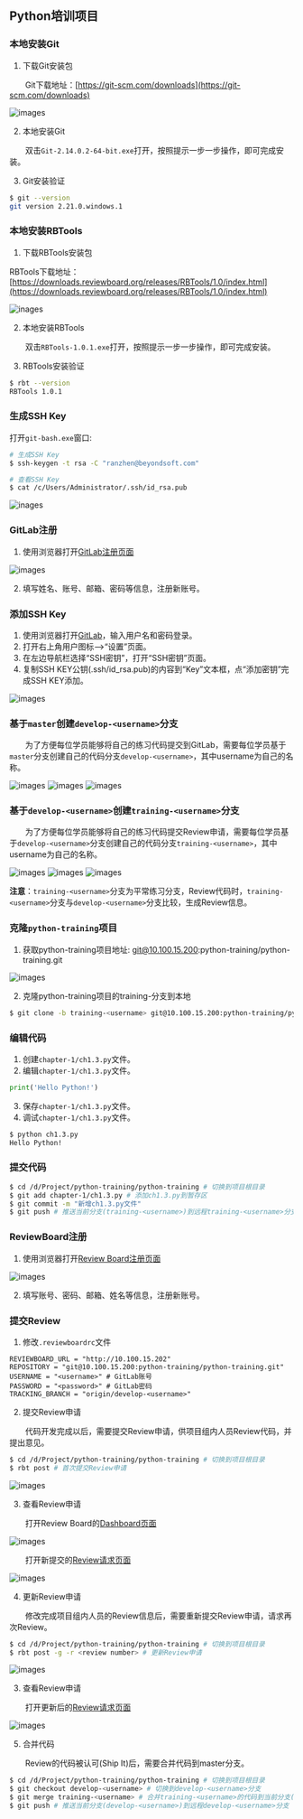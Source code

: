 ## Python培训项目

### 本地安装Git

1. 下载Git安装包

&emsp;&emsp;Git下载地址：[https://git-scm.com/downloads](https://git-scm.com/downloads)

![images](images/git.png)

2. 本地安装Git

&emsp;&emsp;双击`Git-2.14.0.2-64-bit.exe`打开，按照提示一步一步操作，即可完成安装。

3. Git安装验证

```sh
$ git --version
git version 2.21.0.windows.1
```

### 本地安装RBTools

1. 下载RBTools安装包

RBTools下载地址：[https://downloads.reviewboard.org/releases/RBTools/1.0/index.html](https://downloads.reviewboard.org/releases/RBTools/1.0/index.html)

![inages](images/rbtools.png)

2. 本地安装RBTools

&emsp;&emsp;双击`RBTools-1.0.1.exe`打开，按照提示一步一步操作，即可完成安装。

3. RBTools安装验证

```sh
$ rbt --version
RBTools 1.0.1
```

### 生成SSH Key

打开`git-bash.exe`窗口:

```sh
# 生成SSH Key
$ ssh-keygen -t rsa -C "ranzhen@beyondsoft.com"

# 查看SSH Key
$ cat /c/Users/Administrator/.ssh/id_rsa.pub
```

![inages](images/ssh-key.png)

### GitLab注册

1. 使用浏览器打开[GitLab注册页面](http://10.100.15.200/users/sign_in)

![images](images/gitlab-sign-in.png)

2. 填写姓名、账号、邮箱、密码等信息，注册新账号。

### 添加SSH Key

1. 使用浏览器打开[GitLab](http://10.100.15.200/)，输入用户名和密码登录。  
2. 打开右上角用户图标-->“设置”页面。  
3. 在左边导航栏选择“SSH密钥”，打开“SSH密钥”页面。  
4. 复制SSH KEY公钥(.ssh/id_rsa.pub)的内容到“Key”文本框，点“添加密钥”完成SSH KEY添加。  

![images](images/gitlab-ssh-key.png)

### 基于`master`创建`develop-<username>`分支

&emsp;&emsp;为了方便每位学员能够将自己的练习代码提交到GitLab，需要每位学员基于`master`分支创建自己的代码分支`develop-<username>`，其中username为自己的名称。

![images](images/gitlab-project-develop1.png)
![images](images/gitlab-project-develop2.png)
![images](images/gitlab-project-develop3.png)

### 基于`develop-<username>`创建`training-<username>`分支

&emsp;&emsp;为了方便每位学员能够将自己的练习代码提交Review申请，需要每位学员基于`develop-<username>`分支创建自己的代码分支`training-<username>`，其中username为自己的名称。

![images](images/gitlab-project-training1.png)
![images](images/gitlab-project-training2.png)
![images](images/gitlab-project-training3.png)

**注意**：`training-<username>`分支为平常练习分支，Review代码时，`training-<username>`分支与`develop-<username>`分支比较，生成Review信息。

### 克隆`python-training`项目

1. 获取python-training项目地址: git@10.100.15.200:python-training/python-training.git

![images](images/gitlab-project-clone.png)

2. 克隆python-training项目的training-<username>分支到本地

```sh
$ git clone -b training-<username> git@10.100.15.200:python-training/python-training.git
```

### 编辑代码

1. 创建`chapter-1/ch1.3.py`文件。  
2. 编辑`chapter-1/ch1.3.py`文件。

```python
print('Hello Python!')
```

3. 保存`chapter-1/ch1.3.py`文件。  
4. 调试`chapter-1/ch1.3.py`文件。    

```sh
$ python ch1.3.py
Hello Python!
```

### 提交代码

```sh
$ cd /d/Project/python-training/python-training # 切换到项目根目录
$ git add chapter-1/ch1.3.py # 添加ch1.3.py到暂存区
$ git commit -m "新增ch1.3.py文件"
$ git push # 推送当前分支(training-<username>)到远程training-<username>分支
```

### ReviewBoard注册

1. 使用浏览器打开[Review Board注册页面](http://10.100.15.202/account/register/)

![images](images/review-board-register.png)

2. 填写账号、密码、邮箱、姓名等信息，注册新账号。

### 提交Review

1. 修改`.reviewboardrc`文件

```
REVIEWBOARD_URL = "http://10.100.15.202"
REPOSITORY = "git@10.100.15.200:python-training/python-training.git"
USERNAME = "<username>" # GitLab账号
PASSWORD = "<password>" # GitLab密码
TRACKING_BRANCH = "origin/develop-<username>"
```

2. 提交Review申请

&emsp;&emsp;代码开发完成以后，需要提交Review申请，供项目组内人员Review代码，并提出意见。

```sh
$ cd /d/Project/python-training/python-training # 切换到项目根目录
$ rbt post # 首次提交Review申请
```

![images](images/review-request1.png)

3. 查看Review申请

&emsp;&emsp;打开Review Board的[Dashboard页面](http://10.100.15.202/dashboard/)

![images](images/review-dashboard.png)

&emsp;&emsp;打开新提交的[Review请求页面](http://10.100.15.202/r/3/)

![images](images/review-request2.png)

4. 更新Review申请

&emsp;&emsp;修改完成项目组内人员的Review信息后，需要重新提交Review申请，请求再次Review。

```sh
$ cd /d/Project/python-training/python-training # 切换到项目根目录
$ rbt post -g -r <review number> # 更新Review申请
```

![images](images/review-request3.png)

3. 查看Review申请

&emsp;&emsp;打开更新后的[Review请求页面](http://10.100.15.202/r/3/)

![images](images/review-request4.png)

5. 合并代码

&emsp;&emsp;Review的代码被认可(Ship It)后，需要合并代码到master分支。

```sh
$ cd /d/Project/python-training/python-training # 切换到项目根目录
$ git checkout develop-<username> # 切换到develop-<username>分支
$ git merge training-<username> # 合并training-<username>的代码到当前分支(develop-<username>)分支
$ git push # 推送当前分支(develop-<username>)到远程develop-<username>分支
```



